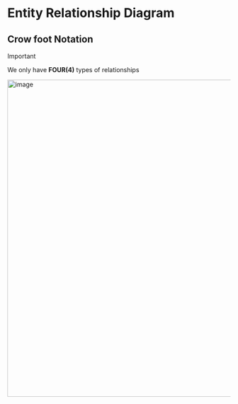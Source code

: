 # Entity Relationship Diagram

## Crow foot Notation
>[!IMPORTANT]
>We only have **FOUR(4)** types of relationships

<img width="717" alt="image" src="https://github.com/user-attachments/assets/8e7fba33-b050-4e0f-9773-ce0464773280">

